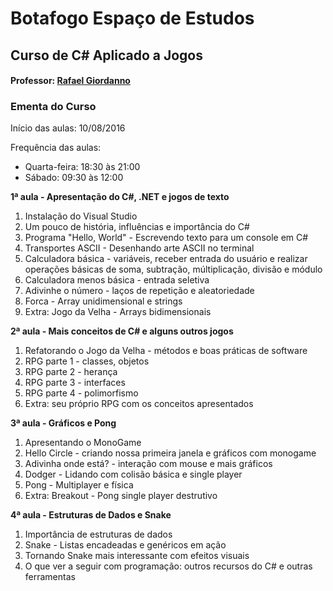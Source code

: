# Botafogo Espaço de Estudos

## Curso de C# Aplicado a Jogos

#### Professor: [Rafael Giordanno](https://sheetcoldgames.wordpress.com/games/)

### Ementa do Curso


Início das aulas: 10/08/2016

Frequência das aulas:
* Quarta-feira: 18:30 às 21:00
* Sábado: 09:30 às 12:00

**1ª aula - Apresentação do C#, .NET e jogos de texto**

1. Instalação do Visual Studio
2. Um pouco de história, influências e importância do C#
3. Programa "Hello, World" - Escrevendo texto para um console em C#
4. Transportes ASCII - Desenhando arte ASCII no terminal
5. Calculadora básica - variáveis, receber entrada do usuário e realizar operações básicas de soma, subtração, múltiplicação, divisão e módulo
6. Calculadora menos básica - entrada seletiva
7. Adivinhe o número - laços de repetição e aleatoriedade
8. Forca - Array unidimensional e strings
9. Extra: Jogo da Velha - Arrays bidimensionais
	
**2ª aula - Mais conceitos de C# e alguns outros jogos**

1. Refatorando o Jogo da Velha - métodos e boas práticas de software
2. RPG parte 1 - classes, objetos
3. RPG parte 2 - herança
4. RPG parte 3 - interfaces
5. RPG parte 4 - polimorfismo
6. Extra: seu próprio RPG com os conceitos apresentados

**3ª aula - Gráficos e Pong**
	
1. Apresentando o MonoGame
2. Hello Circle - criando nossa primeira janela e gráficos com monogame
3. Adivinha onde está? - interação com mouse e mais gráficos
4. Dodger - Lidando com colisão básica e single player
5. Pong - Multiplayer e física
6. Extra: Breakout - Pong single player destrutivo
	
**4ª aula - Estruturas de Dados e Snake**
	
1. Importância de estruturas de dados
2. Snake - Listas encadeadas e genéricos em ação
3. Tornando Snake mais interessante com efeitos visuais
4. O que ver a seguir com programação: outros recursos do C# e outras ferramentas